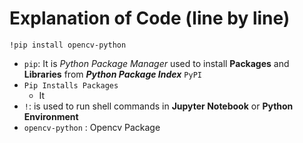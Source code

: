 # Explanation of Code (line by line)

`!pip install opencv-python` 
- `pip`: It is *Python Package Manager* used to install **Packages** and **Libraries** from ***Python Package Index*** `PyPI`
- `Pip Installs Packages`
  - It  
- `!`: is used to run shell commands in **Jupyter Notebook** or **Python Environment**
- `opencv-python` : Opencv Package 
